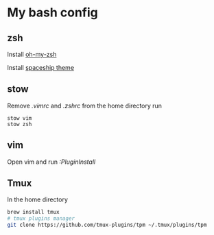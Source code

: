 # My bash config
## zsh
Install [oh-my-zsh](https://ohmyz.sh/)

Install [spaceship theme](https://github.com/denysdovhan/spaceship-prompt)

## stow
Remove *.vimrc* and *.zshrc* from the home directory
run 
```
stow vim
stow zsh
```

## vim 
Open vim and run *:PluginInstall*

## Tmux
In the home directory
```bash
brew install tmux
# tmux plugins manager
git clone https://github.com/tmux-plugins/tpm ~/.tmux/plugins/tpm
```
